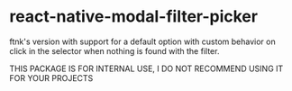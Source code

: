 # react-native-modal-filter-picker

ftnk's version with support for a default option with custom behavior on click in the selector when nothing is found with the filter.

THIS PACKAGE IS FOR INTERNAL USE, I DO NOT RECOMMEND USING IT FOR YOUR PROJECTS
